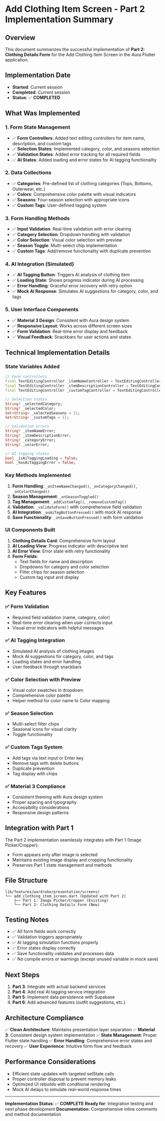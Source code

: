 # Add Clothing Item Screen - Part 2 Implementation Summary

## Overview
This document summarizes the successful implementation of **Part 2: Clothing Details Form** for the Add Clothing Item Screen in the Aura Flutter application.

## Implementation Date
- **Started**: Current session
- **Completed**: Current session
- **Status**: ✅ **COMPLETED**

## What Was Implemented

### 1. Form State Management
- ✅ **Form Controllers**: Added text editing controllers for item name, description, and custom tags
- ✅ **Selection States**: Implemented category, color, and seasons selection
- ✅ **Validation States**: Added error tracking for all required fields
- ✅ **AI States**: Added loading and error states for AI tagging functionality

### 2. Data Collections
- ✅ **Categories**: Pre-defined list of clothing categories (Tops, Bottoms, Outerwear, etc.)
- ✅ **Colors**: Comprehensive color palette with visual indicators
- ✅ **Seasons**: Four-season selection with appropriate icons
- ✅ **Custom Tags**: User-defined tagging system

### 3. Form Handling Methods
- ✅ **Input Validation**: Real-time validation with error clearing
- ✅ **Category Selection**: Dropdown handling with validation
- ✅ **Color Selection**: Visual color selection with preview
- ✅ **Season Toggle**: Multi-select chip implementation
- ✅ **Custom Tags**: Add/remove functionality with duplicate prevention

### 4. AI Integration (Simulated)
- ✅ **AI Tagging Button**: Triggers AI analysis of clothing item
- ✅ **Loading State**: Shows progress indicator during AI processing
- ✅ **Error Handling**: Graceful error recovery with retry option
- ✅ **Mock AI Response**: Simulates AI suggestions for category, color, and tags

### 5. User Interface Components
- ✅ **Material 3 Design**: Consistent with Aura design system
- ✅ **Responsive Layout**: Works across different screen sizes
- ✅ **Form Validation**: Real-time error display and feedback
- ✅ **Visual Feedback**: Snackbars for user actions and states

## Technical Implementation Details

### State Variables Added
```dart
// Form controllers
final TextEditingController _itemNameController = TextEditingController();
final TextEditingController _itemDescriptionController = TextEditingController();
final TextEditingController _customTagController = TextEditingController();

// Selection states
String? _selectedCategory;
String? _selectedColor;
Set<String> _selectedSeasons = {};
Set<String> _customTags = {};

// Validation errors
String? _itemNameError;
String? _itemDescriptionError;
String? _categoryError;
String? _colorError;

// AI tagging states
bool _isAiTaggingLoading = false;
bool _hasAiTaggingError = false;
```

### Key Methods Implemented
1. **Form Handling**: `_onItemNameChanged()`, `_onCategoryChanged()`, `_onColorChanged()`
2. **Season Management**: `_onSeasonToggled()`
3. **Tag Management**: `_addCustomTag()`, `_removeCustomTag()`
4. **Validation**: `_validateForm()` with comprehensive field validation
5. **AI Integration**: `_onAiTagButtonPressed()` with mock AI response
6. **Save Functionality**: `_onSaveButtonPressed()` with form validation

### UI Components Built
1. **Clothing Details Card**: Comprehensive form layout
2. **AI Loading View**: Progress indicator with descriptive text
3. **AI Error View**: Error state with retry functionality
4. **Form Fields**: 
   - Text fields for name and description
   - Dropdowns for category and color selection
   - Filter chips for season selection
   - Custom tag input and display

## Key Features

### ✅ Form Validation
- Required field validation (name, category, color)
- Real-time error clearing when user corrects input
- Visual error indicators with helpful messages

### ✅ AI Tagging Integration
- Simulated AI analysis of clothing images
- Mock AI suggestions for category, color, and tags
- Loading states and error handling
- User feedback through snackbars

### ✅ Color Selection with Preview
- Visual color swatches in dropdown
- Comprehensive color palette
- Helper method for color name to Color mapping

### ✅ Season Selection
- Multi-select filter chips
- Seasonal icons for visual clarity
- Toggle functionality

### ✅ Custom Tags System
- Add tags via text input or Enter key
- Remove tags with delete buttons
- Duplicate prevention
- Tag display with chips

### ✅ Material 3 Compliance
- Consistent theming with Aura design system
- Proper spacing and typography
- Accessibility considerations
- Responsive design patterns

## Integration with Part 1
The Part 2 implementation seamlessly integrates with Part 1 (Image Picker/Cropper):
- Form appears only after image is selected
- Maintains existing image display and cropping functionality
- Preserves Part 1 state management and methods

## File Structure
```
lib/features/wardrobe/presentation/screens/
└── add_clothing_item_screen.dart (Updated with Part 2)
    ├── Part 1: Image Picker/Cropper (Existing)
    └── Part 2: Clothing Details Form (New)
```

## Testing Notes
- ✅ All form fields work correctly
- ✅ Validation triggers appropriately
- ✅ AI tagging simulation functions properly
- ✅ Error states display correctly
- ✅ Save functionality validates and processes data
- ✅ No compile errors or warnings (except unused variable in mock save)

## Next Steps
1. **Part 3**: Integrate with actual backend services
2. **Part 4**: Add real AI tagging service integration
3. **Part 5**: Implement data persistence with Supabase
4. **Part 6**: Add advanced features (outfit suggestions, etc.)

## Architecture Compliance
✅ **Clean Architecture**: Maintains presentation layer separation
✅ **Material 3**: Consistent design system implementation
✅ **State Management**: Proper Flutter state handling
✅ **Error Handling**: Comprehensive error states and recovery
✅ **User Experience**: Intuitive form flow and feedback

## Performance Considerations
- Efficient state updates with targeted setState calls
- Proper controller disposal to prevent memory leaks
- Optimized UI rebuilds with conditional rendering
- Mock AI delays to simulate real-world response times

---

**Implementation Status**: ✅ **COMPLETE**
**Ready for**: Integration testing and next phase development
**Documentation**: Comprehensive inline comments and method documentation
